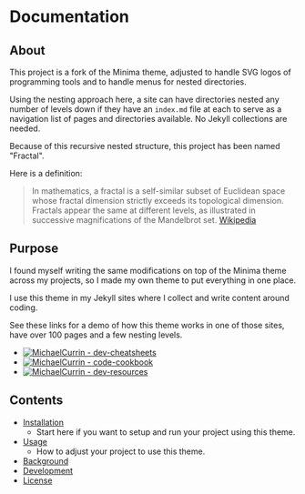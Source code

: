 # Documentation

<!-- Note to self - while docs this directory could be added as pages on the site, the local links would break. So focus the site on just being a one-page demo. -->


## About

This project is a fork of the Minima theme, adjusted to handle SVG logos of programming tools and to handle menus for nested directories.

Using the nesting approach here, a site can have directories nested any number of levels down if they have an `index.md` file at each to serve as a navigation list of pages and directories available. No Jekyll collections are needed.

Because of this recursive nested structure, this project has been named "Fractal".

Here is a definition:

> In mathematics, a fractal is a self-similar subset of Euclidean space whose fractal dimension strictly exceeds its topological dimension. Fractals appear the same at different levels, as illustrated in successive magnifications of the Mandelbrot set. [Wikipedia](https://en.wikipedia.org/wiki/Fractal)


## Purpose

I found myself writing the same modifications on top of the Minima theme across my projects, so I made my own theme to put everything in one place.

I use this theme in my Jekyll sites where I collect and write content around coding. 

See these links for a demo of how this theme works in one of those sites, have over 100 pages and a few nesting levels.

- [![MichaelCurrin - dev-cheatsheets](https://img.shields.io/static/v1?label=MichaelCurrin&message=dev-cheatsheets&color=blue&logo=github)](https://github.com/MichaelCurrin/dev-cheatsheets)
- [![MichaelCurrin - code-cookbook](https://img.shields.io/static/v1?label=MichaelCurrin&message=code-cookbook&color=blue&logo=github)](https://github.com/MichaelCurrin/code-cookbook)
- [![MichaelCurrin - dev-resources](https://img.shields.io/static/v1?label=MichaelCurrin&message=dev-resources&color=blue&logo=github)](https://github.com/MichaelCurrin/dev-resources)


## Contents

- [Installation](installation.md)
    - Start here if you want to setup and run your project using this theme.
- [Usage](usage.md)
    - How to adjust your project to use this theme.
- [Background](background.md)
- [Development](development/)
- [License](license.md)
